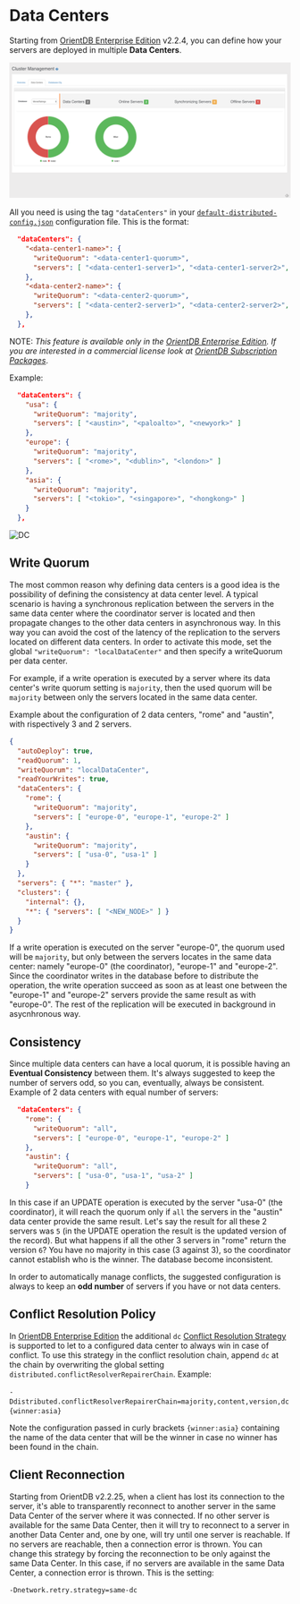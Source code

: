 
# Data Centers

Starting from [OrientDB Enterprise Edition](http://orientdb.com/orientdb-enterprise) v2.2.4, you can define how your servers are deployed in multiple **Data Centers**.

![Studio-Data-Centers](../images/studio-data-centers.png)

All you need is using the tag `"dataCenters"` in your [`default-distributed-config.json`](Distributed-Configuration.md#default-distributed-db-configjson) configuration file. This is the format:

```json
  "dataCenters": {
    "<data-center1-name>": {
      "writeQuorum": "<data-center1-quorum>",
      "servers": [ "<data-center1-server1>", "<data-center1-server2>", "<data-center1-serverN>" ]
    },
    "<data-center2-name>": {
      "writeQuorum": "<data-center2-quorum>",
      "servers": [ "<data-center2-server1>", "<data-center2-server2>", "<data-center2-serverN>" ]
    },
  },
```

NOTE: _This feature is available only in the [OrientDB Enterprise Edition](http://orientdb.com/orientdb-enterprise). If you are interested in a commercial license look at [OrientDB Subscription Packages](http://orientdb.com/support)_.

Example:

```json
  "dataCenters": {
    "usa": {
      "writeQuorum": "majority",
      "servers": [ "<austin>", "<paloalto>", "<newyork>" ]
    },
    "europe": {
      "writeQuorum": "majority",
      "servers": [ "<rome>", "<dublin>", "<london>" ]
    },
    "asia": {
      "writeQuorum": "majority",
      "servers": [ "<tokio>", "<singapore>", "<hongkong>" ]
    }
  },
```

![DC](http://orientdb.com/wp-content/uploads/2016/07/orientdb-dc1.png)

## Write Quorum

The most common reason why defining data centers is a good idea is the possibility of defining the consistency at data center level. A typical scenario is having a synchronous replication between the servers in the same data center where the coordinator server is located and then propagate changes to the other data centers in asynchronous way. In this way you can avoid the cost of the latency of the replication to the servers located on different data centers. In order to activate this mode, set the global `"writeQuorum": "localDataCenter"` and then specify a writeQuorum per data center.

For example, if a write operation is executed by a server where its data center's write quorum setting is `majority`, then the used quorum will be `majority` between only the servers located in the same data center.

Example about the configuration of 2 data centers, "rome" and "austin", with rispectively 3 and 2 servers.

```json
{
  "autoDeploy": true,
  "readQuorum": 1,
  "writeQuorum": "localDataCenter",
  "readYourWrites": true,
  "dataCenters": {
    "rome": {
      "writeQuorum": "majority",
      "servers": [ "europe-0", "europe-1", "europe-2" ]
    },
    "austin": {
      "writeQuorum": "majority",
      "servers": [ "usa-0", "usa-1" ]
    }
  },
  "servers": { "*": "master" },
  "clusters": {
    "internal": {},
    "*": { "servers": [ "<NEW_NODE>" ] }
  }
}
```

If a write operation is executed on the server "europe-0", the quorum used will be `majority`, but only between the servers locates in the same data center: namely "europe-0" (the coordinator), "europe-1" and "europe-2". Since the coordinator writes in the database before to distribute the operation, the write operation succeed as soon as at least one between the "europe-1" and "europe-2" servers provide the same result as with "europe-0". The rest of the replication will be executed in background in asycnhronous way.

## Consistency

Since multiple data centers can have a local quorum, it is possible having an **Eventual Consistency** between them. It's always suggested to keep the number of servers odd, so you can, eventually, always be consistent. Example of 2 data centers with equal number of servers:

```json
  "dataCenters": {
    "rome": {
      "writeQuorum": "all",
      "servers": [ "europe-0", "europe-1", "europe-2" ]
    },
    "austin": {
      "writeQuorum": "all",
      "servers": [ "usa-0", "usa-1", "usa-2" ]
    }
```

In this case if an UPDATE operation is executed by the server "usa-0" (the coordinator), it will reach the quorum only if `all` the servers in the "austin" data center provide the same result. Let's say the result for all these 2 servers was `5` (in the UPDATE operation the result is the updated version of the record). But what happens if all the other 3 servers in "rome" return the version `6`? You have no majority in this case (3 against 3), so the coordinator cannot establish who is the winner. The database become inconsistent.

In order to automatically manage conflicts, the suggested configuration is always to keep an **odd number** of servers if you have or not data centers.

## Conflict Resolution Policy

In [OrientDB Enterprise Edition](http://orientdb.com/orientdb-enterprise) the additional `dc` [Conflict Resolution Strategy](Distributed-Architecture.md#conflict-resolution-policy) is supported to let to a configured data center to always win in case of conflict. To use this strategy in the conflict resolution chain, append `dc` at the chain by overwriting the global setting `distributed.conflictResolverRepairerChain`. Example:

`-Ddistributed.conflictResolverRepairerChain=majority,content,version,dc{winner:asia}`

Note the configuration passed in curly brackets `{winner:asia}` containing the name of the data center that will be the winner in case no winner has been found in the chain.


## Client Reconnection

Starting from OrientDB v2.2.25, when a client has lost its connection to the server, it's able to transparently reconnect to another server in the same Data Center of the server where it was connected. If no other server is available for the same Data Center, then it will try to reconnect to a server in another Data Center and, one by one, will try until one server is reachable. If no servers are reachable, then a connection error is thrown. You can change this strategy by forcing the reconnection to be only against the same Data Center. In this case, if no servers are available in the same Data Center, a connection error is thrown. This is the setting:

```
-Dnetwork.retry.strategy=same-dc
```
